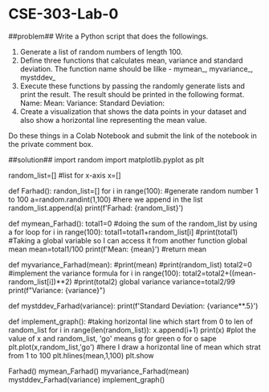 # CSE-303-Lab-0
##problem##
Write a Python script that does the followings.

1. Generate a list of random numbers of length 100.
2. Define three functions that calculates mean, variance and standard deviation.
    The function name should be lilke - mymean_<yourname>, myvariance_<yourname>, mystddev_<yourname>
3. Execute these functions by passing the randomly generate lists and print the result.
    The result should be printed in the following format.
     Name: <yourname>
     Mean: <mean-value>
     Variance: <variance-value>
     Standard Deviation: <stddev-value>
4. Create a visualization that shows the data points in your dataset and also show a horizontal line representing the mean value.

Do these things in a Colab Notebook and submit the link of the notebook in the private comment box.


##solution##
import random
import matplotlib.pyplot as plt

random_list=[]
#list for x-axis 
x=[]

def Farhad():
  randon_list=[]
  for i in range(100):
    #generate random number 1 to 100
    a=random.randint(1,100)
    #here we append in the list
    random_list.append(a)
  print(f'Farhad: {random_list}')

def mymean_Farhad():
  total1=0
  #doing the sum of the random_list by using a for loop
  for i in range(100):
    total1=total1+random_list[i]
    #print(total1)
    #Taking a global variable so I can access it from another function 
  global mean
  mean=total1/100
  print(f'Mean: {mean}')
  #return mean

def myvariance_Farhad(mean):
  #print(mean)
  #print(random_list)
  total2=0
  #implement the variance formula 
  for i in range(100):
    total2=total2+((mean-random_list[i])**2)
    #print(total2)
    global variance
    variance=total2/99
  print(f"Variance: {variance}")

def mystddev_Farhad(variance):
  print(f'Standard Deviation: {variance**.5}')

def implement_graph():
  #taking horizontal line which start from 0 to len of random_list
  for i in range(len(random_list)):
    x.append(i+1)
  print(x)
  #plot the value of x and random_list, 'go' means g for green o for o sape 
  plt.plot(x,random_list,'go')
  #here I draw a horizontal line of mean which strat from 1 to 100 
  plt.hlines(mean,1,100)
  plt.show


Farhad()
mymean_Farhad()
myvariance_Farhad(mean)
mystddev_Farhad(variance)
implement_graph()
